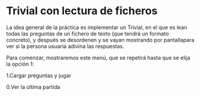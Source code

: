 # Trivial con lectura de ficheros

La idea general de la práctica es implementar un Trivial, en el que es lean todas las preguntas de un fichero de texto (que tendrá un formato concreto), y después se desordenen y se vayan mostrando por pantallapara ver si la persona usuaria adivina las respuestas.

Para comenzar, mostraremos este menú, que se repetirá hasta que se elija la opción 1:

1.Cargar preguntas y jugar  

0.Ver la última partida

